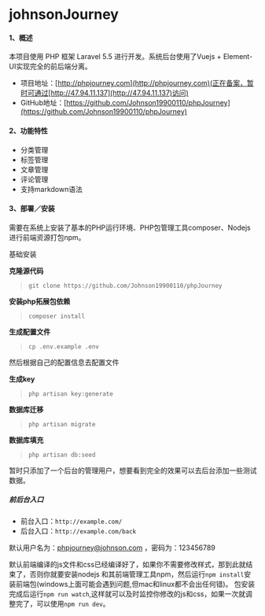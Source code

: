 # johnsonJourney
#### 1、概述
本项目使用 PHP 框架 Laravel 5.5 进行开发。系统后台使用了Vuejs + Element-UI实现完全的前后端分离。
*    项目地址：[http://phpjourney.com](http://phpjourney.com)(正在备案，暂时可通过[http://47.94.11.137](http://47.94.11.137)访问)
*    GitHub地址：[https://github.com/Johnson19900110/phpJourney](https://github.com/Johnson19900110/phpJourney)
#### 2、功能特性
*   分类管理
*   标签管理
*   文章管理
*   评论管理
*   支持markdown语法
#### 3、部署／安装
需要在系统上安装了基本的PHP运行环境、PHP包管理工具composer、Nodejs进行前端资源打包npm。

基础安装

**克隆源代码**
> `git clone https://github.com/Johnson19900110/phpJourney`

**安装php拓展包依赖**
> `composer install`

**生成配置文件**
> `cp .env.example .env`

然后根据自己的配置信息去配置文件

**生成key**
> `php artisan key:generate`

**数据库迁移**
> `php artisan migrate`

**数据库填充**
> `php artisan db:seed`

暂时只添加了一个后台的管理用户，想要看到完全的效果可以去后台添加一些测试数据。


##### 前后台入口
* 前台入口：`http://example.com/`
* 后台入口：`http://example.com/back`

默认用户名为：phpjourney@johnson.com ，密码为：123456789

默认前端编译的js文件和css已经编译好了，如果你不需要修改样式，那到此就结束了，否则你就要安装nodejs
和其前端管理工具npm，然后运行`npm install`安装前端包(windows上面可能会遇到问题,但mac和linux都不会出任何错)。
包安装完成后运行`npm run watch`,这样就可以及时监控你修改的js和css，如果一次就调整完了，可以使用`npm run dev`。